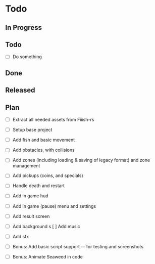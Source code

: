 # Todo

## In Progress

## Todo
- [ ] Do something


## Done


## Released






## Plan

- [ ] Extract all needed assets from Fiiish-rs
- [ ] Setup base project
- [ ] Add fish and basic movement
- [ ] Add obstacles, with collisions
- [ ] Add zones (including loading & saving of legacy format) and zone management
- [ ] Add pickups (coins, and specials)
- [ ] Handle death and restart
- [ ] Add in game hud
- [ ] Add in game (pause) menu and settings
- [ ] Add result screen
- [ ] Add background
s [ ] Add music
- [ ] Add sfx
- [ ] Bonus: Add basic script support -- for testing and screenshots
- [ ] Bonus: Animate Seaweed in code

